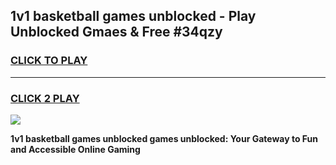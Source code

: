
## 1v1 basketball games unblocked - Play Unblocked Gmaes & Free #34qzy
<h3>
<a href="https://premium.freeplayer.one?title=1v1_basketball_games_unblocked&ref=01M">CLICK TO PLAY</a></h3>
<hr>

<h3>
<a href="https://premium.freeplayer.one?title=1v1_basketball_games_unblocked&ref=01M">CLICK 2 PLAY</a>
  
</h3>

<a href="https://premium.freeplayer.one?title=1v1_basketball_games_unblocked&ref=01M"><img src="https://clearcache.store/games.png"></a>


**1v1 basketball games unblocked games unblocked: Your Gateway to Fun and Accessible Online Gaming**
